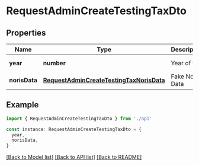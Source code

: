 # RequestAdminCreateTestingTaxDto

## Properties

| Name          | Type                                                                                  | Description     | Notes                  |
| ------------- | ------------------------------------------------------------------------------------- | --------------- | ---------------------- |
| **year**      | **number**                                                                            | Year of tax     | [default to 2022]      |
| **norisData** | [**RequestAdminCreateTestingTaxNorisData**](RequestAdminCreateTestingTaxNorisData.md) | Fake Noris Data | [default to undefined] |

## Example

```typescript
import { RequestAdminCreateTestingTaxDto } from './api'

const instance: RequestAdminCreateTestingTaxDto = {
  year,
  norisData,
}
```

[[Back to Model list]](../README.md#documentation-for-models) [[Back to API list]](../README.md#documentation-for-api-endpoints) [[Back to README]](../README.md)
